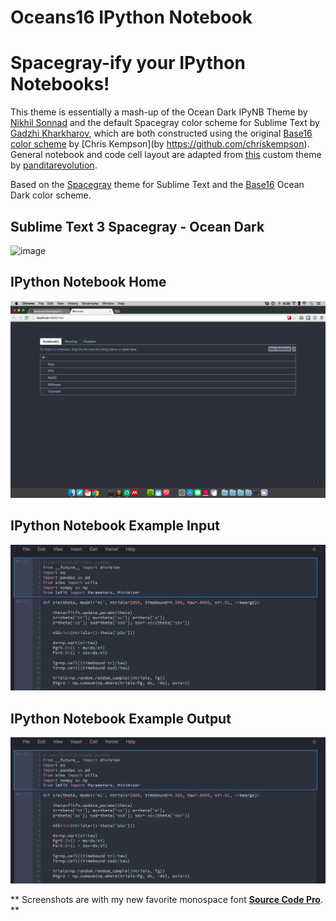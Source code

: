 Oceans16 IPython Notebook
=========================

# Spacegray-ify your IPython Notebooks!

This theme is essentially a mash-up of the Ocean Dark IPyNB Theme by [Nikhil Sonnad](https://github.com/nsonnad/base16-ipython-notebook)
and the default Spacegray color scheme for Sublime Text by [Gadzhi Kharkharov](https://github.com/kkga/spacegray), which are both constructed using the original [Base16 color scheme](https://github.com/chriskempson/base16) by [Chris Kempson](by https://github.com/chriskempson). General notebook and code cell layout are adapted from [this](https://github.com/panditarevolution/ipythonNotebook_customs/blob/master/monokai/custom.css) custom theme by [panditarevolution](https://github.com/panditarevolution). 

Based on the [Spacegray](https://github.com/kkga/spacegray) theme for Sublime Text and the [Base16](https://github.com/chriskempson/base16) Ocean Dark color scheme.

## Sublime Text 3 Spacegray - Ocean Dark 
![image](subl3_spacegray_ocean_dark.png)

## IPython Notebook Home
![image](Screens/Home.png)

## IPython Notebook Example Input
![image](Screens/ipynb_oceans16_input.png)

## IPython Notebook Example Output
![image](Screens/ipynb_oceans16_input.png)

** Screenshots are with my new favorite monospace font [__Source Code Pro__](https://github.com/adobe/Source-Code-Pro). **